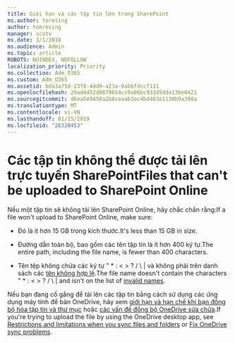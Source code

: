 ```yaml
---
title: Giới hạn và các tập tin lớn trong SharePoint
ms.author: toresing
author: tomresing
manager: scotv
ms.date: 3/1/2018
ms.audience: Admin
ms.topic: article
ROBOTS: NOINDEX, NOFOLLOW
localization_priority: Priority
ms.collection: Adm_O365
ms.custom: Adm_O365
ms.assetid: bda3a75d-23f8-44d9-a23a-0abbfdccf131
ms.openlocfilehash: 29ad4d52d8879014cc9a06bc933d5dda136e6421
ms.sourcegitcommit: d6ea5e9458a2b8ceaab3ac4bd483e1130b9a398a
ms.translationtype: MT
ms.contentlocale: vi-VN
ms.lasthandoff: 01/15/2019
ms.locfileid: "28320453"
---
```

# <a name="files-that-cant-be-uploaded-to-sharepoint-online"></a><span data-ttu-id="9a797-102">Các tập tin không thể được tải lên trực tuyến SharePoint</span><span class="sxs-lookup"><span data-stu-id="9a797-102">Files that can't be uploaded to SharePoint Online</span></span>

<span data-ttu-id="9a797-103">Nếu một tập tin sẽ không tải lên SharePoint Online, hãy chắc chắn rằng:</span><span class="sxs-lookup"><span data-stu-id="9a797-103">If a file won't upload to SharePoint Online, make sure:</span></span>
  
- <span data-ttu-id="9a797-104">Đó là ít hơn 15 GB trong kích thước.</span><span class="sxs-lookup"><span data-stu-id="9a797-104">It's less than 15 GB in size.</span></span>
    
- <span data-ttu-id="9a797-105">Đường dẫn toàn bộ, bao gồm các tên tập tin là ít hơn 400 ký tự.</span><span class="sxs-lookup"><span data-stu-id="9a797-105">The entire path, including the file name, is fewer than 400 characters.</span></span>
    
- <span data-ttu-id="9a797-p101">Tên tệp không chứa các ký tự " \* : \< \> ? / \ | và không phải trên danh sách các [tên không hợp lệ](https://go.microsoft.com/fwlink/?linkid=866430).</span><span class="sxs-lookup"><span data-stu-id="9a797-p101">The file name doesn't contain the characters " \* : \< \> ? / \ | and isn't on the list of [invalid names](https://go.microsoft.com/fwlink/?linkid=866430).</span></span>
    
<span data-ttu-id="9a797-108">Nếu bạn đang cố gắng để tải lên các tập tin bằng cách sử dụng các ứng dụng máy tính để bàn OneDrive, hãy xem [giới hạn và hạn chế khi bạn đồng bộ hóa tập tin và thư mục](http://go.microsoft.com/fwlink/p/?LinkID=717734) hoặc [các vấn đề đồng bộ OneDrive sửa chữa](https://go.microsoft.com/fwlink/?linkid=866431).</span><span class="sxs-lookup"><span data-stu-id="9a797-108">If you're trying to upload the file by using the OneDrive desktop app, see [Restrictions and limitations when you sync files and folders](http://go.microsoft.com/fwlink/p/?LinkID=717734) or [Fix OneDrive sync problems](https://go.microsoft.com/fwlink/?linkid=866431).</span></span>
  

